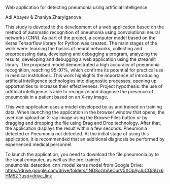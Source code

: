 Web application for detecting pneumonia using artificial intelligence

Adi Abayev & Zhaniya Zharylganova

This study is devoted to the development of a web application based on the method of automatic recognition of pneumonia using convolutional neural networks (CNN). As part of the project, a computer model based on the Keras Tensorflow library for Python was created. The main stages of the work were: learning the basics of neural networks, collecting and preprocessing data, developing and debugging a program, analyzing the results, developing and debugging a web application using the streamlit library.
The proposed model demonstrated a high accuracy of pneumonia recognition, reaching 95-97%, which confirms its potential for practical use in medical institutions. This work highlights the importance of introducing artificial intelligence technologies into diagnostic processes, opening up opportunities to increase their effectiveness.
Project hypothesis: the use of artificial intelligence is able to recognize and diagnose the presence of pneumonia in a patient based on an X-ray image.

This web application uses a model developed by us and trained on training data. 
When launching the application in the browser window that opens, the user can upload an X-ray image using the Browse Files button or by dragging and dropping the file using Drag and Drop technology. After that, the application displays the result within a few seconds: Pneumonia detected or Pneumonia not detected. At the initial stage of using this application, it is recommended that an additional diagnosis be performed by experienced medical personnel.

To launch the application, you need to download the file pneumonia.py to the local computer, as well as the pre-trained pneumonia_detection_cnn_model.keras model from Google Drive: [https://drive.google.com/drive/folders/1ND8ozibAeCurV5XObAyJuCQiSUx6HM52 ?usp=drive_link](https://drive.google.com/drive/folders/1ND8ozibAeCurV5XObAyJuCQiSUx6HM52?usp=sharing)

